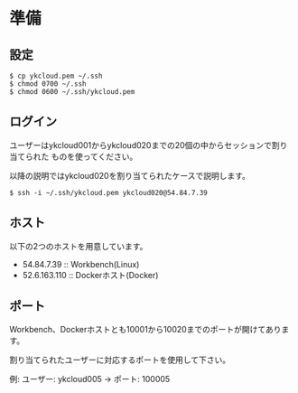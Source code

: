 準備
====

設定
----

```
$ cp ykcloud.pem ~/.ssh
$ chmod 0700 ~/.ssh
$ chmod 0600 ~/.ssh/ykcloud.pem
```

ログイン
--------

ユーザーはykcloud001からykcloud020までの20個の中からセッションで割り当てられた
ものを使ってください。

以降の説明ではykcloud020を割り当てられたケースで説明します。

```
$ ssh -i ~/.ssh/ykcloud.pem ykcloud020@54.84.7.39
```

ホスト
------

以下の2つのホストを用意しています。

- 54.84.7.39 :: Workbench(Linux)
- 52.6.163.110 :: Dockerホスト(Docker)

ポート
------

Workbench、Dockerホストとも10001から10020までのポートが開けてあります。

割り当てられたユーザーに対応するポートを使用して下さい。

例:
ユーザー: ykcloud005 → ポート: 100005
